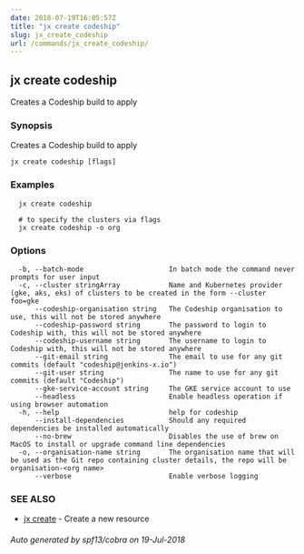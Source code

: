 ```yaml
---
date: 2018-07-19T16:05:57Z
title: "jx create codeship"
slug: jx_create_codeship
url: /commands/jx_create_codeship/
---
```

## jx create codeship

Creates a Codeship build to apply 

### Synopsis

Creates a Codeship build to apply 

```
jx create codeship [flags]
```

### Examples

```
  jx create codeship
  
  # to specify the clusters via flags
  jx create codeship -o org
```

### Options

```
  -b, --batch-mode                     In batch mode the command never prompts for user input
  -c, --cluster stringArray            Name and Kubernetes provider (gke, aks, eks) of clusters to be created in the form --cluster foo=gke
      --codeship-organisation string   The Codeship organisation to use, this will not be stored anywhere
      --codeship-password string       The password to login to Codeship with, this will not be stored anywhere
      --codeship-username string       The username to login to Codeship with, this will not be stored anywhere
      --git-email string               The email to use for any git commits (default "codeship@jenkins-x.io")
      --git-user string                The name to use for any git commits (default "Codeship")
      --gke-service-account string     The GKE service account to use
      --headless                       Enable headless operation if using browser automation
  -h, --help                           help for codeship
      --install-dependencies           Should any required dependencies be installed automatically
      --no-brew                        Disables the use of brew on MacOS to install or upgrade command line dependencies
  -o, --organisation-name string       The organisation name that will be used as the Git repo containing cluster details, the repo will be organisation-<org name>
      --verbose                        Enable verbose logging
```

### SEE ALSO

* [jx create](/commands/jx_create/)	 - Create a new resource

###### Auto generated by spf13/cobra on 19-Jul-2018
